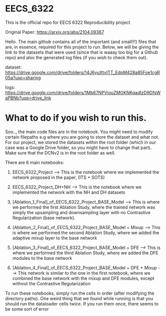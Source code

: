 # EECS_6322
This is the official repo for EECS 6322 Reproducibility project

Original Paper: https://arxiv.org/abs/2104.09367


Hello. The main github contains all of the important (and small!!!) files that are, in essence, required for this project to run. Below, we will be giving the link to the datasets that were used (since that is waaay too big for a Github repo) and also the generated log files (if you wish to check them out).

dataset: https://drive.google.com/drive/folders/14J6yuXtvITT_EdpM428a85Foe1cgR05a?usp=sharing

logs: https://drive.google.com/drive/folders/1Mb67NPVjouZMGKNKqadIzD9DfsWaPBNb?usp=drive_link

# What to do if you wish to run this.

Soo.., the main code files are in the notebook. You might need to modify certain filepaths e.g where you are going to store the dataset and what not. For our project, we stored the datasets within the root folder (which in our case was a Google Drive folder, so you might have to change that part). Make sure that the DCNv2 is in the root folder as well.

There are 6 main notebooks:

1. EECS_6322_Project --> This is the notebook where we implemented the network proposed in the paper, (ITS + SOTS) 

2. EECS_6322_Project_DH+NH --> This is the notebook where we implemented the network with the NH and DH datasets

3. [Ablation_1_Final]_of_EECS_6322_Project_BASE_Model --> This is where we performed the first Ablation Study, where the trained network was simply the upsampling and downsampling layer with no Contrastive Regularization (base network).

4. [Ablation_2_Final]_of_EECS_6322_Project_BASE_Model + Mixup --> This is where we performed the second Ablation Study, where we added the adaptive mixup layer to the base network

5. [Ablation_3_Final]_of_EECS_6322_Project_BASE_Model + DFE --> This is where we performed the third Ablation Study, where we added the DFE modules to the base network

6. [Ablation_4_Final]_of_EECS_6322_Project_BASE_Model + DFE + Mixup --> This network is similar to the one in the first notebook, where we combined the base network with the mixup and DFE modules, except without the Contrastive Regularization


To run these notebooks, simply run the cells in order (after modifying the directory paths). One weird thing that we found while running is that you should run the dataloader cells twice. If you run them once, there seems to be some sort of error
